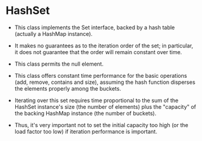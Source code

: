 # HashSet

- This class implements the Set interface, backed by a hash table (actually a HashMap instance).

- It makes no guarantees as to the iteration order of the set; in particular, it does not guarantee that the order will remain constant over time.

- This class permits the null element.

- This class offers constant time performance for the basic operations (add, remove, contains and size), assuming the hash function disperses the elements properly among the buckets.

- Iterating over this set requires time proportional to the sum of the HashSet instance's size (the number of elements) plus the "capacity" of the backing HashMap instance (the number of buckets). 

- Thus, it's very important not to set the initial capacity too high (or the load factor too low) if iteration performance is important.
